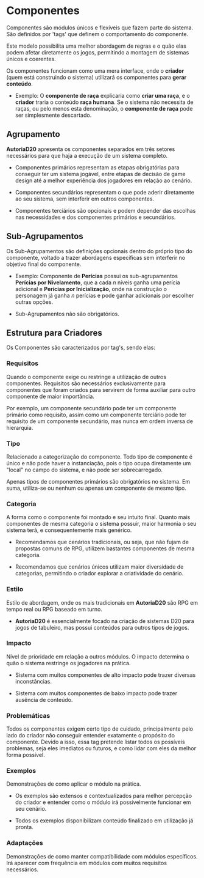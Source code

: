 # Componentes

Componentes são módulos únicos e flexíveis que fazem parte do sistema. São definidos por 'tags' que definem o comportamento do componente.

Este modelo possibilita uma melhor abordagem de regras e o quão elas podem afetar diretamente os jogos, permitindo a montagem de sistemas únicos e coerentes.

Os componentes funcionam como uma mera interface, onde o **criador** (quem está construindo o sistema) utilizará os componentes para **gerar conteúdo**.

- Exemplo: O **componente de raça** explicaria como **criar uma raça**, e o **criador** traria o conteúdo **raça humana**. Se o sistema não necessita de raças, ou pelo menos esta denominação, o **componente de raça** pode ser simplesmente descartado.

## Agrupamento

**AutoriaD20** apresenta os componentes separados em três setores necessários para que haja a execução de um sistema completo.

<components-example />

- Componentes primários representam as etapas obrigatórias para conseguir ter um sistema jogável, entre etapas de decisão de game design até a melhor experiência dos jogadores em relação ao cenário.

- Componentes secundários representam o que pode aderir diretamente ao seu sistema, sem interferir em outros componentes.

- Componentes terciários são opcionais e podem depender das escolhas nas necessidades e dos componentes primários e secundários.

## Sub-Agrupamentos

Os Sub-Agrupamentos são definições opcionais dentro do próprio tipo do componente, voltado a trazer abordagens específicas sem interferir no objetivo final do componente.

- Exemplo: Componente de **Perícias** possui os sub-agrupamentos **Perícias por Nivelamento**, que a cada *n* níveis ganha uma perícia adicional e **Perícias por Inicialização**, onde na construção o personagem já ganha *n* perícias e pode ganhar adicionais por escolher outras opções.

- Sub-Agrupamentos não são obrigatórios.

## Estrutura para Criadores

Os Componentes são caracterizados por tag's, sendo elas:

### Requisitos

Quando o componente exige ou restringe a utilização de outros componentes. Requisitos são necessários exclusivamente para componentes que foram criados para servirem de forma auxiliar para outro componente de maior importância.

Por exemplo, um componente secundário pode ter um componente primário como requisito, assim como um componente terciário pode ter requisito de um componente secundário, mas nunca em ordem inversa de hierarquia.

### Tipo

Relacionado a categorização do componente. Todo tipo de componente é único e não pode haver a instanciação, pois o tipo ocupa diretamente um "local" no campo do sistema, e não pode ser sobrecarregado.

Apenas tipos de componentes primários são obrigatórios no sistema. Em suma, utiliza-se ou nenhum ou apenas um componente de mesmo tipo.

### Categoria

A forma como o componente foi montado e seu intuito final. Quanto mais componentes de mesma categoria o sistema possuir, maior harmonia o seu sistema terá, e consequentemente mais genérico.

- Recomendamos que cenários tradicionais, ou seja, que não fujam de propostas comuns de RPG, utilizem bastantes componentes de mesma categoria.

- Recomendamos que cenários únicos utilizam maior diversidade de categorias, permitindo o criador explorar a criatividade do cenário.

### Estilo

Estilo de abordagem, onde os mais tradicionais em **AutoriaD20** são RPG em tempo real ou RPG baseado em turno.

- **AutoriaD20** é essencialmente focado na criação de sistemas D20 para jogos de tabuleiro, mas possui conteúdos para outros tipos de jogos.

### Impacto

Nível de prioridade em relação a outros módulos. O impacto determina o quão o sistema restringe os jogadores na prática.

- Sistema com muitos componentes de alto impacto pode trazer diversas inconstâncias.

- Sistema com muitos componentes de baixo impacto pode trazer ausência de conteúdo.

### Problemáticas

Todos os componentes exigem certo tipo de cuidado, principalmente pelo lado do criador não conseguir entender exatamente o propósito do componente. Devido a isso, essa tag pretende listar todos os possíveis problemas, seja eles imediatos ou futuros, e como lidar com eles da melhor forma possível.

### Exemplos

Demonstrações de como aplicar o módulo na prática.

- Os exemplos são extensos e contextualizados para melhor percepção do criador e entender como o módulo irá possivelmente funcionar em seu cenário.

- Todos os exemplos disponibilizam conteúdo finalizado em utilização já pronta.

### Adaptações

Demonstrações de como manter compatibilidade com módulos específicos. Irá aparecer com frequência em módulos com muitos requisitos necessários.